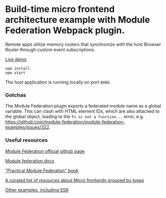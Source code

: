 # Build-time micro frontend architecture example with Module Federation Webpack plugin.

Remote apps utilize memory routers that synchronize with the host Browser Router through custom event subscriptions.

[Live demo](https://djuyc1jmeh0tr.cloudfront.net)

```
npm install
npm start
```

The host application is running locally on port `8080`.

### Gotchas

The Module Federation plugin exports a federated module name as a global variable. This can clash with HTML element IDs, which are also attached to the global object, leading to the `fn is not a function...` error, e.g. https://github.com/module-federation/module-federation-examples/issues/322.

### Useful resources

[Module Federation official github page](https://github.com/module-federation)

[Module federation docs](https://module-federation.io/docs/en/mf-docs/0.2/getting-started/)

["Practical Module Federation" book](https://module-federation.myshopify.com/products/practical-module-federation)

[A curated list of resources about Micro frontends grouped by types](https://github.com/billyjov/microfrontend-resources)

[Other examples, including SSR](https://github.com/module-federation/module-federation-examples)
